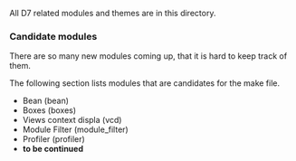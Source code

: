All D7 related modules and themes are in this directory.

### Candidate modules 

There are so many new modules coming up, that it is hard to keep track of them.

The following section lists modules that are candidates for the make file.

* Bean (bean)
* Boxes (boxes)
* Views context displa (vcd)
* Module Filter (module_filter)
* Profiler (profiler)
* __to be continued__ 


